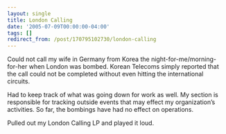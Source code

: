 ```yaml
---
layout: single
title: London Calling
date: '2005-07-09T00:00:00-04:00'
tags: []
redirect_from: /post/170795102730/london-calling
---
```

<p>Could not call my wife in Germany from Korea the night-for-me/morning-for-her when London was bombed. Korean Telecoms simply reported that the call could not be completed without even hitting the international circuits.</p>

<p>Had to keep track of what was going down for work as well. My section is responsible for tracking outside events that may effect my organization&rsquo;s activities. So far, the bombings have had no effect on operations.</p>

<p>Pulled out my London Calling LP and played it loud.</p>
